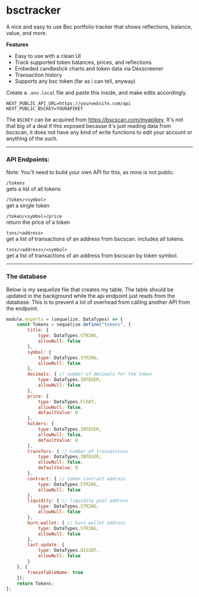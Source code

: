 # bsctracker
A nice and easy to use Bsc portfolio tracker that shows reflections, balance, value, and more.

**Features**
- Easy to use with a clean UI
- Track supported token balances, prices, and reflections
- Embeded candlestick charts and token data via Dexscreener
- Transaction history
- Supports any bsc token (far as i can tell, anyway)

Create a `.env.local` file and paste this inside, and make edits accordingly. 

```
NEXT_PUBLIC_API_URL=https://yourwebsite.com/api
NEXT_PUBLIC_BSCKEY=YOURAPIKEY
```

The `BSCKEY` can be acquired from https://bscscan.com/myapikey. It's not that big of a deal if this exposed because it's just reading data from bscscan, it does not have any kind of write functions to edit your account or anything of the such.

---

### API Endpoints:
Note: You'll need to build your own API for this, as mine is not public.

`/tokens`<br>
gets a list of all tokens

`/token/<symbol>`<br>
get a single token

`/token/<symbol>/price`<br>
return the price of a token

`txns/<address>`<br>
get a list of transactions of an address from bscscan. includes all tokens.

`txns/<address>/<symbol>`<br>
get a list of transactions of an address from bscscan by token symbol. 

---

### The database

Below is my sequelize file that creates my table. The table should be updated in the background while the api endpoint just reads from the database. This is to prevent a lot of overhead from calling another API from the endpoint.

```js
module.exports = (sequelize, DataTypes) => {
    const Tokens = sequelize.define("tokens", {
        title: {
            type: DataTypes.STRING,
            allowNull: false
        },
        symbol: {
            type: DataTypes.STRING,
            allowNull: false
        },
        decimals: { // number of decimals for the token
            type: DataTypes.INTEGER,
            allowNull: false
        },
        price: {
            type: DataTypes.FLOAT,
            allowNull: false,
            defaultValue: 0
        },
        holders: {
            type: DataTypes.INTEGER,
            allowNull: false,
            defaultValue: 0
        },
        transfers: { // number of transactions
            type: DataTypes.INTEGER,
            allowNull: false,
            defaultValue: 0
        },
        contract: { // token contract address
            type: DataTypes.STRING,
            allowNull: false
        },
        liquidity: { // liquidity pool address
            type: DataTypes.STRING,
            allowNull: false
        },
        burn_wallet: { // burn wallet address
            type: DataTypes.STRING,
            allowNull: false
        },
        last_update: {
            type: DataTypes.BIGINT,
            allowNull: false
        }
    }, {
        freezeTableName: true
    });
    return Tokens;
};
```

